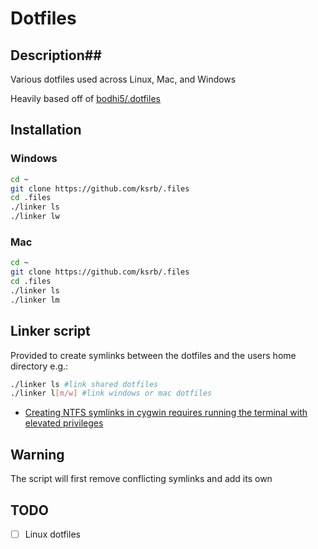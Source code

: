 # Dotfiles

## Description##
Various dotfiles used across Linux, Mac, and Windows

Heavily based off of [bodhi5/.dotfiles](https://github.com/bodhi5/.dotfiles)

## Installation
### Windows
```bash
cd ~
git clone https://github.com/ksrb/.files
cd .files
./linker ls
./linker lw
```
### Mac
```bash
cd ~
git clone https://github.com/ksrb/.files
cd .files
./linker ls
./linker lm
```

## Linker script
Provided to create symlinks between the dotfiles and the users home directory e.g.:
```bash
./linker ls #link shared dotfiles
./linker l[m/w] #link windows or mac dotfiles
```

* [Creating NTFS symlinks in cygwin requires running the terminal with elevated privileges](http://stackoverflow.com/questions/18654162/enable-native-ntfs-symbolic-links-for-cygwin#comment38184532_18659632)

## Warning
The script will first remove conflicting symlinks and add its own

## TODO
- [ ] Linux dotfiles
